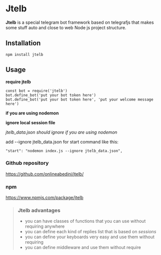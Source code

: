# Jtelb

**Jtelb**  is a special telegram bot framework based on telegrafjs that makes some stuff auto and close to web Node js project structure.

## Installation
```
npm install jtelb
```
## Usage
**require jtelb**
```
const bot = require('jtelb')
bot.define_bot('put your bot token here')
bot.define_bot('put your bot token here', 'put your welcome message here')
```

**if you are using nodemon**

**ignore local session file**

*jtelb_data.json should ignore if you are using nodemon*

add  --ignore jtelb_data.json  for start command like this:
```
"start": "nodemon index.js --ignore jtelb_data.json",
```

### Github repository
https://github.com/onlineabedini/jtelb/

### npm
https://www.npmjs.com/package/jtelb

> ### Jtelb advantages 
> - you can have classes of functions that you can use without requiring anywhere
> - you can define each kind of replies list that is based on *sessions*
> - you can define your keyboards very easy and use them without requiring
> - you can define middleware and use them without require
